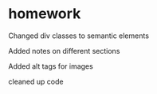 # homework

Changed div classes to semantic elements

Added notes on different sections

Added alt tags for images

cleaned up code 
